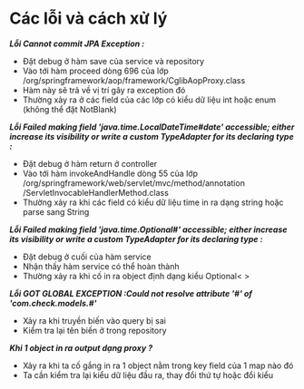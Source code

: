 # Các lỗi và cách xử lý
***Lỗi Cannot commit JPA Exception :***
- Đặt debug ở hàm save của service và repository
- Vào tới hàm proceed dòng 696 của lớp /org/springframework/aop/framework/CglibAopProxy.class
- Hàm này sẽ trả về vị trí gây ra exception đó 
- Thường xảy ra ở các field của các lớp có kiểu dữ liệu int hoặc enum (không thể đặt NotBlank)

***Lỗi Failed making field 'java.time.LocalDateTime#date' accessible; either increase its visibility or 
write a custom TypeAdapter for its declaring type :***
- Đặt debug ở hàm return ở controller 
- Vào tới hàm invokeAndHandle dòng 55 của lớp /org/springframework/web/servlet/mvc/method/annotation
/ServletInvocableHandlerMethod.class
- Thường xảy ra khi các field có kiểu dữ liệu time in ra dạng string hoặc parse sang String

***Lỗi Failed making field 'java.time.Optional#' accessible; either increase its visibility or
write a custom TypeAdapter for its declaring type :***
- Đặt debug ở cuối của hàm service 
- Nhận thấy hàm service có thể hoàn thành 
- Thường xảy ra khi cố in ra object định dạng kiểu Optional< > 

***Lỗi GOT GLOBAL EXCEPTION :Could not resolve attribute '#' of 'com.check.models.#'***
- Xảy ra khi truyền biến vào query bị sai 
- Kiểm tra lại tên biến ở trong repository 

***Khi 1 object in ra output dạng proxy ?***
- Xảy ra khi ta cố gắng in ra 1 object nằm trong key field của 1 map nào đó 
- Ta cần kiểm tra lại kiểu dữ liệu đầu ra, thay đổi thứ tự hoặc đổi kiểu 